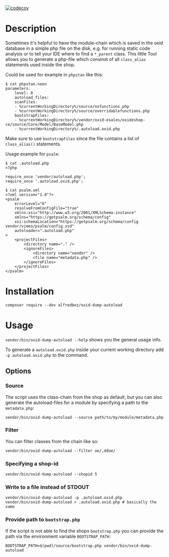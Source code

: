 [![codecov](https://codecov.io/gh/alfredbez/oxid-dump-autoload/branch/master/graph/badge.svg)](https://codecov.io/gh/alfredbez/oxid-dump-autoload)

# Description

Sometimes it's helpful to have the module-chain which is saved in the oxid database in a simple php file on the disk, e.g. for running static code analysis or to tell your IDE where to find a `*_parent` class. This little Tool allows you to generate a php-file which consinst of all `class_alias` statements used inside the shop.

Could be used for example in `phpstan` like this:
```
$ cat phpstan.neon
parameters:
    level: 0
    autoload_files:
    scanFiles:
    - %currentWorkingDirectory%/source/oxfunctions.php
    - %currentWorkingDirectory%/source/overridablefunctions.php
    bootstrapFiles:
    - %currentWorkingDirectory%/vendor/oxid-esales/oxideshop-ce/source/Core/Model/BaseModel.php
    - %currentWorkingDirectory%/.autoload.oxid.php
```

Make sure to use `bootstrapFiles` since the file contains a list of `class_alias()` statements.

Usage example for `psalm`:
```
$ cat .autoload.php
<?php

require_once 'vendor/autoload.php';
require_once '.autoload.oxid.php';
```
```
$ cat psalm.xml
<?xml version="1.0"?>
<psalm
    errorLevel="6"
    resolveFromConfigFile="true"
    xmlns:xsi="http://www.w3.org/2001/XMLSchema-instance"
    xmlns="https://getpsalm.org/schema/config"
    xsi:schemaLocation="https://getpsalm.org/schema/config vendor/vimeo/psalm/config.xsd"
    autoloader=".autoload.php"
>
    <projectFiles>
        <directory name="." />
        <ignoreFiles>
            <directory name="vendor" />
            <file name="metadata.php" />
        </ignoreFiles>
    </projectFiles>
</psalm>
```

# Installation

```
composer require --dev alfredbez/oxid-dump-autoload
```

# Usage

`vendor/bin/oxid-dump-autoload --help` shows you the general usage info.

To generate a `autoload.oxid.php` inside your current working directory add `-p autoload.oxid.php` to the command.


## Options

### Source

The script uses the class-chain from the shop as default, but you can also generate the autoload-files for a module by specifying a path to the `metadata.php`:
```
vendor/bin/oxid-dump-autoload --source path/to/my/module/metadata.php
```

### Filter

You can filter classes from the chain like so:

```
vendor/bin/oxid-dump-autoload --filter oe/,ddoe/
```

### Specifying a shop-id

```
vendor/bin/oxid-dump-autoload --shopid 5
```

### Write to a file instead of STDOUT

```
vendor/bin/oxid-dump-autoload -p .autoload.oxid.php
vendor/bin/oxid-dump-autoload > .autoload.oxid.php # basically the same
```

### Provide path to `bootstrap.php`

If the script is not able to find the shops `bootstrap.php` you can provide the path via the environment variable `BOOTSTRAP_PATH`:
```
BOOTSTRAP_PATH=$(pwd)/source/bootstrap.php vendor/bin/oxid-dump-autoload
```
